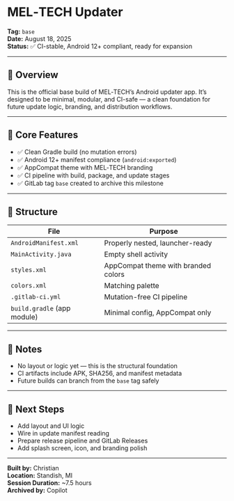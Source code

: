# MEL‑TECH Updater

**Tag:** `base`  
**Date:** August 18, 2025  
**Status:** ✅ CI-stable, Android 12+ compliant, ready for expansion

---

## 🧱 Overview

This is the official base build of MEL‑TECH’s Android updater app. It’s designed to be minimal, modular, and CI-safe — a clean foundation for future update logic, branding, and distribution workflows.

---

## 🔧 Core Features

- ✅ Clean Gradle build (no mutation errors)
- ✅ Android 12+ manifest compliance (`android:exported`)
- ✅ AppCompat theme with MEL‑TECH branding
- ✅ CI pipeline with build, package, and update stages
- ✅ GitLab tag `base` created to archive this milestone

---

## 📁 Structure

| File                          | Purpose                                      |
|------------------------------|----------------------------------------------|
| `AndroidManifest.xml`        | Properly nested, launcher-ready              |
| `MainActivity.java`          | Empty shell activity                         |
| `styles.xml`                 | AppCompat theme with branded colors          |
| `colors.xml`                 | Matching palette                             |
| `.gitlab-ci.yml`             | Mutation-free CI pipeline                    |
| `build.gradle` (app module)  | Minimal config, AppCompat only               |

---

## 🧠 Notes

- No layout or logic yet — this is the structural foundation  
- CI artifacts include APK, SHA256, and manifest metadata  
- Future builds can branch from the `base` tag safely

---

## 🏁 Next Steps

- Add layout and UI logic  
- Wire in update manifest reading  
- Prepare release pipeline and GitLab Releases  
- Add splash screen, icon, and branding polish

---

**Built by:** Christian  
**Location:** Standish, MI  
**Session Duration:** ~7.5 hours  
**Archived by:** Copilot
